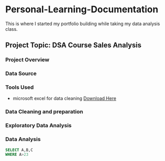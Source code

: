 # Personal-Learning-Documentation
This is where I started my portfolio building while taking my data analysis class.

## Project Topic: DSA Course Sales Analysis

### Project Overview

### Data Source

### Tools Used
- microsoft excel for data cleaning [Download Here](https://docs.google.com/spreadsheets/u/0/)

### Data Cleaning and preparation

### Exploratory Data Analysis

### Data Analysis

~~~ SQL
SELECT A,B,C
WHERE A>23
~~~
~~~
